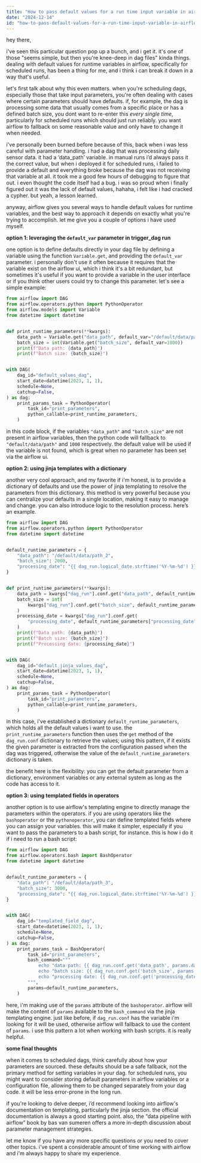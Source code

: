 ```yaml
---
title: "How to pass default values for a run time input variable in airflow for a scheduled execution?"
date: "2024-12-14"
id: "how-to-pass-default-values-for-a-run-time-input-variable-in-airflow-for-a-scheduled-execution"
---
```


hey there,

i've seen this particular question pop up a bunch, and i get it. it's one of those "seems simple, but then you're knee-deep in dag files" kinda things. dealing with default values for runtime variables in airflow, specifically for scheduled runs, has been a thing for me, and i think i can break it down in a way that's useful.

let's first talk about why this even matters. when you're scheduling dags, especially those that take input parameters, you're often dealing with cases where certain parameters should have defaults. if, for example, the dag is processing some data that usually comes from a specific place or has a defined batch size, you dont want to re-enter this *every single time*, particularly for scheduled runs which should just run reliably. you want airflow to fallback on some reasonable value and only have to change it when needed.

i've personally been burned before because of this, back when i was less careful with parameter handling. i had a dag that was processing daily sensor data. it had a ‘data_path’ variable. in manual runs i’d always pass it the correct value, but when i deployed it for scheduled runs, i failed to provide a default and everything broke because the dag was not receiving that variable at all. it took me a good few hours of debugging to figure that out. i even thought the code itself had a bug. i was so proud when i finally figured out it was the lack of default values, hahaha, i felt like i had cracked a cypher. but yeah, a lesson learned.

anyway, airflow gives you several ways to handle default values for runtime variables, and the best way to approach it depends on exactly what you're trying to accomplish. let me give you a couple of options i have used myself.

**option 1: leveraging the `default_var` parameter in trigger_dag run**

one option is to define defaults directly in your dag file by defining a variable using the function `Variable.get`, and providing the `default_var` parameter. i personally don't use it often because it requires that the variable exist on the airflow ui, which i think it's a bit redundant, but sometimes it's useful if you want to provide a variable in the user interface or if you think other users could try to change this parameter. let's see a simple example:

```python
from airflow import DAG
from airflow.operators.python import PythonOperator
from airflow.models import Variable
from datetime import datetime


def print_runtime_parameters(**kwargs):
    data_path = Variable.get("data_path", default_var="/default/data/path")
    batch_size = int(Variable.get("batch_size", default_var=1000))
    print(f"Data path: {data_path}")
    print(f"Batch size: {batch_size}")


with DAG(
    dag_id="default_values_dag",
    start_date=datetime(2023, 1, 1),
    schedule=None,
    catchup=False,
) as dag:
    print_params_task = PythonOperator(
        task_id="print_parameters",
        python_callable=print_runtime_parameters,
    )
```

in this code block, if the variables `"data_path"` and `"batch_size"` are not present in airflow variables, then the python code will fallback to `"default/data/path"` and `1000` respectively. the default value will be used if the variable is not found, which is great when no parameter has been set via the airflow ui.

**option 2: using jinja templates with a dictionary**

another very cool approach, and my favorite if i'm honest, is to provide a dictionary of defaults and use the power of jinja templating to resolve the parameters from this dictionary. this method is very powerful because you can centralize your defaults in a single location, making it easy to manage and change. you can also introduce logic to the resolution process. here’s an example.

```python
from airflow import DAG
from airflow.operators.python import PythonOperator
from datetime import datetime


default_runtime_parameters = {
    "data_path": "/default/data/path_2",
    "batch_size": 2000,
    "processing_date": "{{ dag_run.logical_date.strftime('%Y-%m-%d') }}",
}


def print_runtime_parameters(**kwargs):
    data_path = kwargs["dag_run"].conf.get("data_path", default_runtime_parameters["data_path"])
    batch_size = int(
        kwargs["dag_run"].conf.get("batch_size", default_runtime_parameters["batch_size"])
    )
    processing_date = kwargs["dag_run"].conf.get(
        "processing_date", default_runtime_parameters["processing_date"]
    )
    print(f"Data path: {data_path}")
    print(f"Batch size: {batch_size}")
    print(f"Processing date: {processing_date}")


with DAG(
    dag_id="default_jinja_values_dag",
    start_date=datetime(2023, 1, 1),
    schedule=None,
    catchup=False,
) as dag:
    print_params_task = PythonOperator(
        task_id="print_parameters",
        python_callable=print_runtime_parameters,
    )
```

in this case, i've established a dictionary `default_runtime_parameters`, which holds all the default values i want to use. the `print_runtime_parameters` function then uses the `get` method of the `dag_run.conf` dictionary to retrieve the values; using this pattern, if it exists the given parameter is extracted from the configuration passed when the dag was triggered, otherwise the value of the `default_runtime_parameters` dictionary is taken.

the benefit here is the flexibility: you can get the default parameter from a dictionary, environment variables or any external system as long as the code has access to it.

**option 3: using templated fields in operators**

another option is to use airflow's templating engine to directly manage the parameters within the operators. if you are using operators like the `bashoperator` or the `pythonoperator`, you can define templated fields where you can assign your variables. this will make it simpler, especially if you want to pass the parameters to a bash script, for instance. this is how i do it if i need to run a bash script:

```python
from airflow import DAG
from airflow.operators.bash import BashOperator
from datetime import datetime


default_runtime_parameters = {
    "data_path": "/default/data/path_3",
    "batch_size": 3000,
    "processing_date": "{{ dag_run.logical_date.strftime('%Y-%m-%d') }}",
}


with DAG(
    dag_id="templated_field_dag",
    start_date=datetime(2023, 1, 1),
    schedule=None,
    catchup=False,
) as dag:
    print_params_task = BashOperator(
        task_id="print_parameters",
        bash_command="""
            echo "data path: {{ dag_run.conf.get('data_path', params.data_path) }}"
            echo "batch size: {{ dag_run.conf.get('batch_size', params.batch_size) }}"
            echo "processing date: {{ dag_run.conf.get('processing_date', params.processing_date) }}"
        """,
        params=default_runtime_parameters,
    )
```

here, i'm making use of the `params` attribute of the `bashoperator`. airflow will make the content of `params` available to the `bash_command` via the jinja templating engine. just like before, if `dag_run.conf` has the variable i'm looking for it will be used, otherwise airflow will fallback to use the content of `params`. i use this pattern a lot when working with bash scripts. it is really helpful.

**some final thoughts**

when it comes to scheduled dags, think carefully about how your parameters are sourced. these defaults should be a safe fallback, not the primary method for setting variables in your dag. for scheduled runs, you might want to consider storing default parameters in airflow variables or a configuration file, allowing them to be changed separately from your dag code. it will be less error-prone in the long run.

if you're looking to delve deeper, i’d recommend looking into airflow's documentation on templating, particularly the jinja section. the official documentation is always a good starting point. also, the “data pipeline with airflow” book by bas van sumeren offers a more in-depth discussion about parameter management strategies.

let me know if you have any more specific questions or you need to cover other topics. i've spent a considerable amount of time working with airflow and i'm always happy to share my experience.
